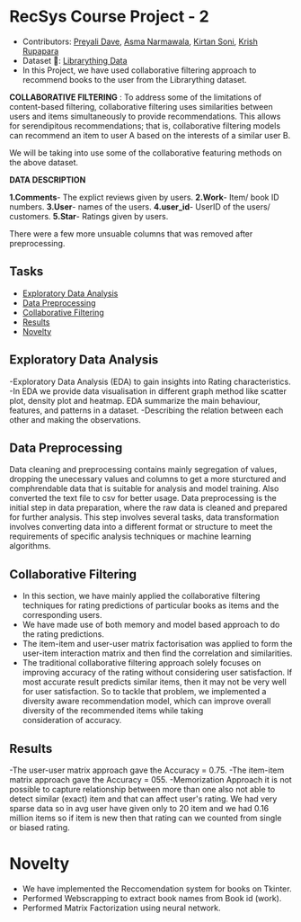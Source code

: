 # RecSys Course Project - 2

- Contributors: [Preyali Dave](https://github.com/preyali), [Asma Narmawala](https://github.com/asma-2922), [Kirtan Soni](https://github.com/kir1906), [Krish Rupapara](https://github.com/KrishRupapara)
- Dataset :link:: [Librarything Data](https://cseweb.ucsd.edu/~jmcauley/datasets.html#social_data)
- In this Project, we have used collaborative filtering approach to recommend books to the user from the Librarything dataset.
  
**COLLABORATIVE FILTERING** : To address some of the limitations of content-based filtering, collaborative filtering uses similarities between users and items simultaneously to provide recommendations. This allows for serendipitous recommendations; that is, collaborative filtering models can recommend an item to user A based on the interests of a similar user B.
 
  We will be taking into use some of the collaborative featuring methods on the above dataset.
  
**DATA DESCRIPTION**

  **1.Comments**- The explict reviews given by users.
  **2.Work**- Item/ book ID numbers.
  **3.User**- names of the users. 
  **4.user_id**- UserID of the users/ customers.
  **5.Star**- Ratings given by users.
  
  There were a few more unsuable columns that was removed after preprocessing.
  

## Tasks

- <a href='#exploratory-data-analysis'>Exploratory Data Analysis</a>
- <a href='#data-preprocessing'>Data Preprocessing</a>
- <a href='#collaborative-filtering'>Collaborative Filtering</a>
- <a href='#results'>Results</a>
- <a href='#novelty'>Novelty</a>


## Exploratory Data Analysis

-Exploratory Data Analysis (EDA) to gain insights into Rating characteristics.
-In EDA we provide data visualisation in different graph method like scatter plot, density plot and heatmap. EDA summarize the main behaviour, features, and patterns in a dataset.
-Describing the relation between each other and making the observations.

## Data Preprocessing
Data cleaning and preprocessing contains mainly segregation of values, dropping the unecessary values and columns to get a more sturctured and comphrendable data that is suitable for analysis and model training. Also converted the text file to csv for better usage.
Data preprocessing is the initial step in data preparation, where the raw data is cleaned and prepared for further analysis.
This step involves several tasks, data transformation involves converting data into a different format or structure to meet the requirements of specific analysis techniques or machine learning algorithms.



## Collaborative Filtering
- In this section, we have mainly applied the collaborative filtering techniques for rating predictions of particular books as items and the corresponding users.
- We have made use of both memory and model based approach to do the rating predictions.
- The item-item and user-user matrix factorisation was applied to form the user-item interaction matrix and then find the correlation and similarities.
- The traditional collaborative filtering approach solely focuses on improving accuracy of the rating without considering user satisfaction. If most accurate result predicts similar items, then it may not be very well for user satisfaction. So to tackle that problem, we implemented a diversity aware recommendation model, which can improve overall diversity of the recommended items while taking consideration of accuracy.
  

## Results
-The user-user matrix approach gave the Accuracy = 0.75.
-The item-item matrix approach gave the Accuracy = 055.
-Memorization Approach it is not possible to capture relationship between more than one also not able to detect similar (exact) item and that can affect user's rating. We had very sparse data so in avg user have given only to 20 item and we had 0.16 million items so if item is new then that rating can we counted from single or biased rating.

# Novelty
- We have implemented the Reccomendation system for books on Tkinter.
- Performed Webscrapping to extract book names from Book id (work).
- Performed Matrix Factorization using neural network. 
